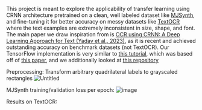 This project is meant to explore the applicability of transfer learning using CRNN architecture pretrained on a clean, well labeled dataset like [MJSynth](https://www.robots.ox.ac.uk/~vgg/data/text/), and fine-tuning it for better accuracy on messy datasets like [TextOCR](https://textvqa.org/textocr/) where the text examples are extremely inconsistent in size, shape, and font. The main paper we draw inspiration from is [OCR using CRNN: A Deep Learning Approach for Text (Yadav et al., 2023)](https://ieeexplore.ieee.org/document/10170436), as it is recent and achieved outstanding accuracy on benchmark datasets (not TextOCR). Our TensorFlow implementation is very similar to [this tutorial](https://github.com/TheAILearner/A-CRNN-model-for-Text-Recognition-in-Keras/blob/master/CRNN%20Model.ipynb), which was based off of [this paper](https://arxiv.org/pdf/1507.05717.pdf), and we additionally looked at [this repository](https://github.com/GitYCC/crnn-pytorch/tree/master/src)

Preprocessing: Transform arbitrary quadrilateral labels to grayscaled rectangles
![Untitled](https://github.com/lkevint/OCR_CRNN/assets/68560628/a419b029-c6a8-45b5-a764-335d0c04743e)


MJSynth training/validation loss per epoch: 
![image](https://github.com/lkevint/OCR_CRNN/assets/68560628/88cc8c5c-30c0-4678-98d0-fcf7e88f9bcc)

Results on TextOCR:

